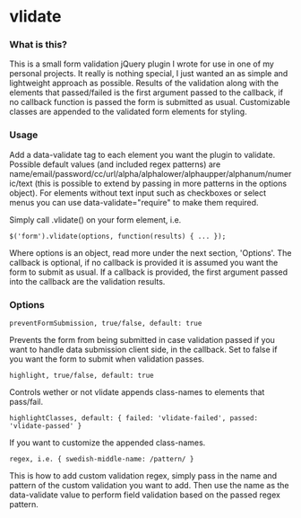 # vlidate

### What is this?

This is a small form validation jQuery plugin I wrote for use in one of my personal projects. It really is nothing special, I just wanted an as simple and lightweight approach as possible. Results of the validation along with the elements that passed/failed is the first argument passed to the callback, if no callback function is passed the form is submitted as usual. Customizable classes are appended to the validated form elements for styling.


### Usage

Add a data-validate tag to each element you want the plugin to validate. Possible default values (and included regex patterns) are name/email/password/cc/url/alpha/alphalower/alphaupper/alphanum/numeric/text (this is possible to extend by passing in more patterns in the options object). For elements without text input such as checkboxes or select menus you can use data-validate="require" to make them required.

Simply call .vlidate() on your form element, i.e.
```
$('form').vlidate(options, function(results) { ... });
```
Where options is an object, read more under the next section, 'Options'. The callback is optional, if no callback is provided it is assumed you want the form to submit as usual. If a callback is provided, the first argument passed into the callback are the validation results.


### Options

```
preventFormSubmission, true/false, default: true
```
Prevents the form from being submitted in case validation passed if you want to handle data submission client side, in the callback. Set to false if you want the form to submit when validation passes.


```
highlight, true/false, default: true
```
Controls wether or not vlidate appends class-names to elements that pass/fail.


```
highlightClasses, default: { failed: 'vlidate-failed', passed: 'vlidate-passed' }
```
If you want to customize the appended class-names.


```
regex, i.e. { swedish-middle-name: /pattern/ }
```
This is how to add custom validation regex, simply pass in the name and pattern of the custom validation you want to add. Then use the name as the data-validate value to perform field validation based on the passed regex pattern.